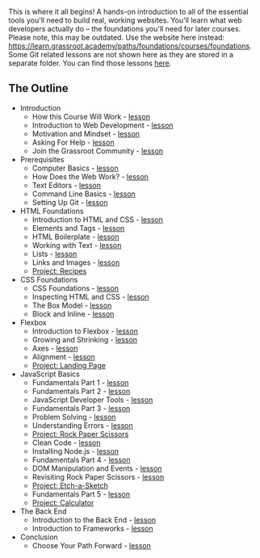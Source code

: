 This is where it all begins! A hands-on introduction to all of the essential tools you'll need to build real, working websites. You'll learn what web developers actually do – the foundations you'll need for later courses. Please note, this may be outdated. Use the website here instead: https://learn.grassroot.academy/paths/foundations/courses/foundations. Some Git related lessons are not shown here as they are stored in a separate folder. You can find those lessons [here](../git).

## The Outline

- Introduction
  - How this Course Will Work - [lesson](introduction/how_this_course_will_work.md)
  - Introduction to Web Development - [lesson](introduction/introduction_to_web_development.md)
  - Motivation and Mindset - [lesson](introduction/motivation_and_mindset.md)
  - Asking For Help - [lesson](introduction/asking_for_help.md)
  - Join the Grassroot Community - [lesson](introduction/join_the_grassroot_community.md)
- Prerequisites
  - Computer Basics - [lesson](installations/computer_basics.md)
  - How Does the Web Work? - [lesson](installations/how_does_the_web_work.md)
  - Text Editors - [lesson](installations/text_editors.md)
  - Command Line Basics - [lesson](installations/command_line_basics.md)
  - Setting Up Git - [lesson](installations/setting_up_git.md)
- HTML Foundations
  - Introduction to HTML and CSS - [lesson](html_css/intro-to-html-css.md)
  - Elements and Tags - [lesson](html_css/html-foundations/elements-and-tags.md)
  - HTML Boilerplate - [lesson](html_css/html-foundations/html-boilerplate.md)
  - Working with Text - [lesson](html_css/html-foundations/working-with-text.md)
  - Lists - [lesson](html_css/html-foundations/lists.md)
  - Links and Images - [lesson](html_css/html-foundations/links-and-images.md)
  - [Project: Recipes](html_css/html-foundations/project-recipes.md)
- CSS Foundations
  - CSS Foundations - [lesson](html_css/css-foundations.md)
  - Inspecting HTML and CSS - [lesson](html_css/inspecting-html-and-css/inspecting-html-and-css.md)
  - The Box Model - [lesson](html_css/the-box-model/the-box-model.md)
  - Block and Inline - [lesson](html_css/block-and-inline.md)
- Flexbox
  - Introduction to Flexbox - [lesson](html_css/flexbox/flexbox-intro.md)
  - Growing and Shrinking - [lesson](html_css/flexbox/flexbox-growing-and-shrinking.md)
  - Axes - [lesson](html_css/flexbox/flexbox-axes.md)
  - Alignment - [lesson](html_css/flexbox/flexbox-alignment.md)
  - [Project: Landing Page](html_css/project/html-css-foundations-project.md)
- JavaScript Basics
  - Fundamentals Part 1 - [lesson](javascript_basics/fundamentals-1.md)
  - Fundamentals Part 2 - [lesson](javascript_basics/fundamentals-2.md)
  - JavaScript Developer Tools - [lesson](javascript_basics/javascript_developer_tools.md)
  - Fundamentals Part 3 - [lesson](javascript_basics/fundamentals-3.md)
  - Problem Solving - [lesson](javascript_basics/problem_solving.md)
  - Understanding Errors - [lesson](javascript_basics/understanding_errors.md)
  - [Project: Rock Paper Scissors](javascript_basics/project_rock_paper_scissors.md)
  - Clean Code - [lesson](javascript_basics/clean_code.md)
  - Installing Node.js - [lesson](javascript_basics/installing_nodejs.md)
  - Fundamentals Part 4 - [lesson](javascript_basics/fundamentals-4.md)
  - DOM Manipulation and Events - [lesson](javascript_basics/DOM_manipulation_and_events.md)
  - Revisiting Rock Paper Scissors - [lesson](javascript_basics/revisiting_rock_paper_scissors.md)
  - [Project: Etch-a-Sketch](javascript_basics/project_etch_a_sketch.md)
  - Fundamentals Part 5 - [lesson](javascript_basics/fundamentals-5.md)
  - [Project: Calculator](javascript_basics/project_calculator.md)
- The Back End
  - Introduction to the Back End - [lesson](the_back_end/introduction_to_the_backend_lesson.md)
  - Introduction to Frameworks - [lesson](the_back_end/introduction_to_frameworks.md)
- Conclusion
  - Choose Your Path Forward - [lesson](tying_it_all_together/conclusion.md)
